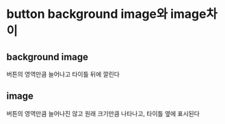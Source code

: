 # button background image와 image차이
## background image
버튼의 영역만큼 늘어나고 타이틀 뒤에 깔린다

## image
버튼의 영역만큼 늘어나진 않고 원래 크기만큼 나타나고, 타이틀 옆에 표시된다